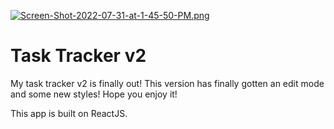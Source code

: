 [![Screen-Shot-2022-07-31-at-1-45-50-PM.png](https://i.postimg.cc/6pMtjV27/Screen-Shot-2022-07-31-at-1-45-50-PM.png)](https://postimg.cc/fVSGk9vZ)

# Task Tracker v2

My task tracker v2 is finally out! This version has finally gotten an edit mode and some new styles! Hope you enjoy it!

This app is built on ReactJS.
